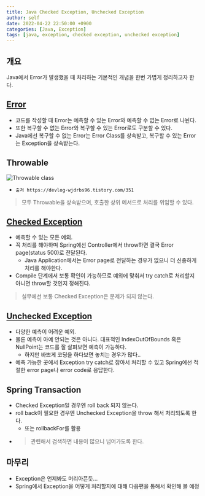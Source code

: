 ```yaml
---
title: Java Checked Exception, Unchecked Exception
author: self
date: 2022-04-22 22:50:00 +0900
categories: [Java, Exception]
tags: [java, exception, checked exception, unchecked exception]
---
```


## 개요
Java에서 Error가 발생했을 때 처리하는 기본적인 개념을 한번 가볍게 정리하고자 한다.

## [Error](https://docs.oracle.com/en/java/javase/11/docs/api/java.base/java/lang/Error.html)
* 코드를 작성할 때 Error는 예측할 수 있는 Error와 예측할 수 없는 Error로 나뉜다.
* 또한 복구할 수 없는 Error와 복구할 수 있는 Error로도 구분할 수 있다.
* Java에선 복구할 수 없는 Error는 Error Class를 상속받고, 복구할 수 있는 Error는 Exception을 상속받는다.

## Throwable
![Throwable class](https://user-images.githubusercontent.com/45676906/105691109-2cda9400-5f40-11eb-9003-a14873c2eaf2.png)
* `출처 https://devlog-wjdrbs96.tistory.com/351`

> 모두 Throwable을 상속받으며, 호출한 상위 메서드로 처리를 위임할 수 있다.


## [Checked Exception](https://docs.oracle.com/en/java/javase/11/docs/api/java.base/java/lang/Exception.html)
* 예측할 수 있는 모든 예외.
* 꼭 처리를 해야하며 Spring에선 Controller에서 throw하면 결국 Error page(status 500)로 전달된다.
  * Java Application에서는 Error page로 전달하는 경우가 없으니 더 신중하게 처리를 해야한다.
* Compile 단계에서 보통 확인이 가능하므로 예외에 맞춰서 try catch로 처리할지 아니면 throw할 것인지 정해진다.

> 실무에선 보통 Checked Exception은 문제가 되지 않는다.

## [Unchecked Exception](https://docs.oracle.com/en/java/javase/11/docs/api/java.base/java/lang/RuntimeException.html)
* 다양한 예측이 어려운 예외.
* 물론 예측이 아예 안되는 것은 아니다. 대표적인 IndexOutOfBounds 혹은 NullPoint는 코드를 잘 살펴보면 예측이 가능하다.
  * 하지만 바쁘게 코딩을 하다보면 놓치는 경우가 많다..
* 예측 가능한 곳에서 Exception try catch로 잡아서 처리할 수 있고 Spring에선 적절한 error page나 error code로 응답한다.

## Spring Transaction
* Checked Exception일 경우엔 roll back 되지 않는다.
* roll back이 필요한 경우엔 Unchecked Exception을 throw 해서 처리되도록 한다.
  * 또는 rollbackFor를 활용
* > 관련해서 검색하면 내용이 많으니 넘어가도록 한다.

## 마무리
- Exception은 언제봐도 머리아픈듯...
- Spring에서 Exception을 어떻게 처리할지에 대해 다음편을 통해서 확인해 볼 예정
